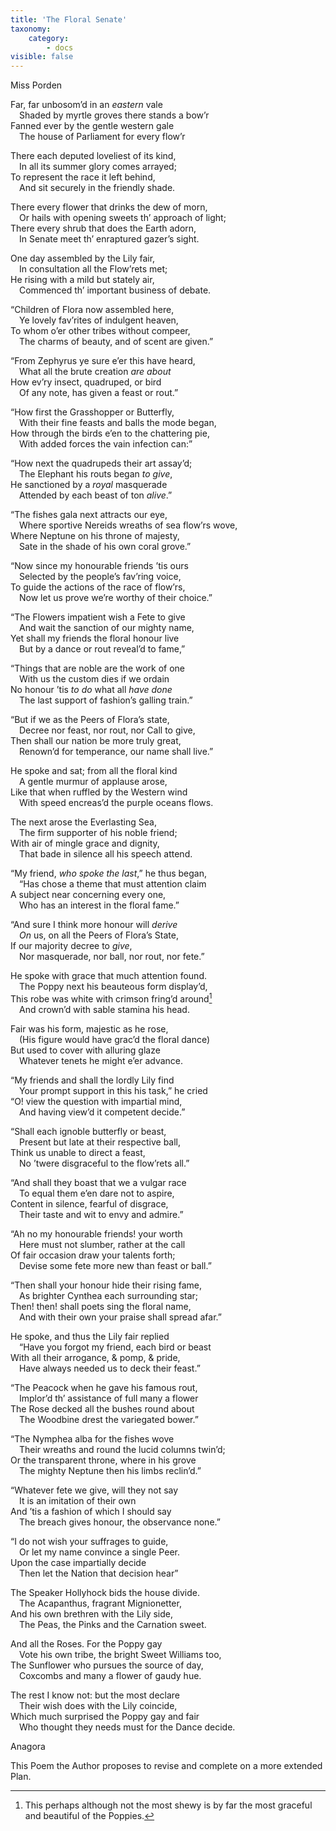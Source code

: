 ```yaml
---
title: 'The Floral Senate'
taxonomy:
    category:
        - docs
visible: false
---
```


<div class="author">Miss Porden</div>

Far, far unbosom’d in an *eastern* vale  
&emsp;Shaded by myrtle groves there stands a bow’r  
Fanned ever by the gentle western gale  
&emsp;The house of Parliament for every flow’r  
  
There each deputed loveliest of its kind,  
&emsp;In all its summer glory comes arrayed;  
To represent the race it left behind,  
&emsp;And sit securely in the friendly shade.  
  
There every flower that drinks the dew of morn,  
&emsp;Or hails with opening sweets th’ approach of light;  
There every shrub that does the Earth adorn,  
&emsp;In Senate meet th’ enraptured gazer’s sight.  
  
One day assembled by the Lily fair,  
&emsp;In consultation all the Flow’rets met;  
He rising with a mild but stately air,  
&emsp;Commenced th’ important business of debate.  
  
“Children of Flora now assembled here,  
&emsp;Ye lovely fav’rites of indulgent heaven,  
To whom o’er other tribes without compeer,  
&emsp;The charms of beauty, and of scent are given.”  
  
“From Zephyrus ye sure e’er this have heard,  
&emsp;What all the brute creation *are about*  
How ev’ry insect, quadruped, or bird  
&emsp;Of any note, has given a feast or rout.”  
  
“How first the Grasshopper or Butterfly,  
&emsp;With their fine feasts and balls the mode began,  
How through the birds e’en to the chattering pie,  
&emsp;With added forces the vain infection can:”  
  
“How next the quadrupeds their art assay’d;  
&emsp;The Elephant his routs began *to give*,  
He sanctioned by a *royal* masquerade  
&emsp;Attended by each beast of ton *alive*.”  
  
“The fishes gala next attracts our eye,  
&emsp;Where sportive Nereids wreaths of sea flow’rs wove,  
Where Neptune on his throne of majesty,  
&emsp;Sate in the shade of his own coral grove.”  
  
“Now since my honourable friends ’tis ours  
&emsp;Selected by the people’s fav’ring voice,  
To guide the actions of the race of flow’rs,  
&emsp;Now let us prove we’re worthy of their choice.”  
  
“The Flowers impatient wish a Fete to give  
&emsp;And wait the sanction of our mighty name,  
Yet shall my friends the floral honour live  
&emsp;But by a dance or rout reveal’d to fame,”  
    
“Things that are noble are the work of one  
&emsp;With us the <span data-tippy="fashion" class="green">custom</span> dies if we ordain  
No honour ’tis *to do* what all *have done*  
&emsp;<span data-tippy="The last supporters of her falling train" class="green">The last support of fashion’s galling train</span>.”  
  
“But if we as the Peers of Flora’s state,  
&emsp;Decree nor feast, nor rout, nor Call to give,  
Then shall our nation be more truly great,  
&emsp;Renown’d for temperance, our name shall live.”  
  
He spoke and sat; from all the floral kind  
&emsp;A gentle murmur of applause arose,  
Like that when ruffled by the Western wind  
&emsp;With speed encreas’d the purple oceans flows.  
  
The next arose the Everlasting Sea,  
&emsp;<span data-tippy="Constant" class="green">The firm</span> supporter of his noble friend;  
With air of mingle grace and dignity,  
&emsp;That bade in silence all his speech attend.  
    
“My friend, *who spoke the last*,” he thus began,  
&emsp;“Has chose a theme that must attention claim  
A subject near concerning every one,  
&emsp;Who has an interest in the floral fame.”  
  
“And sure I think more honour will *derive*  
&emsp;*On* us, on all the Peers of Flora’s State,  
If our majority decree to *give*,  
&emsp;Nor masquerade, nor ball, nor rout, nor fete.”  
  
He spoke with grace that much attention found.  
&emsp;The Poppy next his beauteous form display’d,  
This robe was white with crimson fring’d around[^1]  
&emsp;And crown’d with sable stamina his head.  
  
Fair was his form, majestic as he rose,  
&emsp;(His figure would have grac’d the floral dance)  
But used to cover with alluring glaze  
&emsp;Whatever tenets he might e’er advance.  
    
“My friends and shall the lordly Lily find  
&emsp;Your prompt support in this his task,” he cried  
“O! view the question with impartial mind,  
&emsp;And having view’d it competent decide.”  
  
“Shall each ignoble butterfly or beast,  
&emsp;Present but late at their respective ball,  
Think us unable to direct a feast,  
&emsp;No ’twere disgraceful to the flow’rets all.”  
  
“And shall they boast that we a vulgar race  
&emsp;To equal them e’en dare not to aspire,  
Content in silence, fearful of disgrace,  
&emsp;Their taste and wit to envy and admire.”  
  
“Ah no my honourable friends! your worth  
&emsp;Here must not slumber, rather at the call  
Of fair occasion draw your talents forth;  
&emsp;Devise some fete more new than feast or ball.”  
  
“Then shall your honour hide their rising fame,  
&emsp;As brighter Cynthea each surrounding star;  
Then! then! shall poets sing the floral name,  
&emsp;And with their own your praise shall spread afar.”  
  
He spoke, and thus the Lily fair replied  
&emsp;“Have you forgot my friend, each bird or beast  
With all their arrogance, & pomp, & pride,  
&emsp;Have always needed us to deck their feast.”  
  
“The Peacock when he gave his famous rout,  
&emsp;Implor’d th’ assistance of full many a flower  
The Rose decked all the bushes round about  
&emsp;The Woodbine drest the variegated bower.”  
  
“The Nymphea alba for the fishes wove  
&emsp;Their wreaths and round the lucid columns twin’d;  
Or the transparent throne, where in his grove  
&emsp;<span data-tippy="Majestic" class="green">The mighty</span> Neptune then his limbs reclin’d.”  
  
“Whatever fete we give, will they not say  
&emsp;It is an imitation of their own  
And ’tis a fashion of which I should say  
&emsp;The breach gives honour, the observance none.”  
  
“I do not wish your suffrages to guide,  
&emsp;Or let my name convince a single Peer.  
Upon the case impartially decide  
&emsp;Then let the Nation that decision hear”  
  
The Speaker Hollyhock bids the house divide.  
&emsp;The Acapanthus, fragrant Mignionetter,  
And his own brethren with the Lily side,  
&emsp;The Peas, the Pinks and the Carnation sweet.  
  
And all the Roses. For the Poppy gay  
&emsp;Vote his own tribe, the bright Sweet Williams too,  
The Sunflower who pursues the source of day,  
&emsp;Coxcombs and many a flower of gaudy hue.  
  
The rest I know not: but the most declare  
&emsp;Their wish does with the Lily coincide,  
Which much surprised the Poppy gay and fair  
&emsp;Who thought they needs must for the Dance decide.  
  
Anagora  
  
<span class="pencil">This Poem the Author proposes to revise and complete on a more extended Plan.</span>  

[^1]: This perhaps although not the most shewy is by far the most graceful and beautiful of the Poppies. 